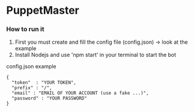 # PuppetMaster

### How to run it
1. First you must create and fill the config file (config.json) -> look at the example
2. Install Nodejs and use 'npm start' in your terminal to start the bot

config.json example
```
{ 
  "token"  : "YOUR TOKEN",
  "prefix" : "/",
  "email" : "EMAIL OF YOUR ACCOUNT (use a fake ...)",
  "password" : "YOUR PASSWORD"
}
```